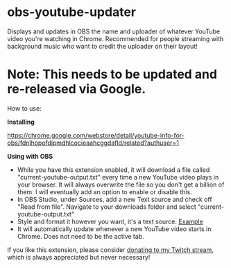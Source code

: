 # obs-youtube-updater
Displays and updates in OBS the name and uploader of whatever YouTube video you're watching in Chrome. Recommended for people streaming with background music who want to credit the uploader on their layout!

# Note: This needs to be updated and re-released via Google.

How to use:

**Installing**

https://chrome.google.com/webstore/detail/youtube-info-for-obs/fdnlhopofdjpmdhlcocieaahcggdafld/related?authuser=1

**Using with OBS**

* While you have this extension enabled, it will download a file called "current-youtube-output.txt" every time a new YouTube video plays in your browser. It will always overwrite the file so you don't get a billion of them. I will eventually add an option to enable or disable this.
* In OBS Studio, under Sources, add a new Text source and check off "Read from file". Navigate to your downloads folder and select "current-youtube-output.txt"
* Style and format it however you want, it's a text source. [Example](http://imgur.com/a/B2mKG)
* It will automatically update whenever a new YouTube video starts in Chrome. Does not need to be the active tab.

If you like this extension, please consider [donating to my Twitch stream](https://twitch.streamlabs.com/pidgezero_one#/), which is always appreciated but never necessary!